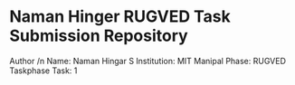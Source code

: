 # Naman Hinger RUGVED Task Submission Repository

Author /n
Name: Naman Hingar S
Institution: MIT Manipal
Phase: RUGVED Taskphase
Task: 1
